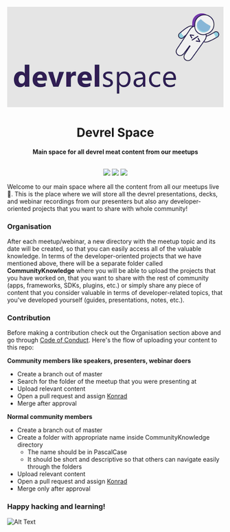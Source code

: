 <div align="center">
<br>
<img src="DevrelSpaceGitHubBanner.png"
/>
<br/>
<h1>Devrel Space</h1>
<strong>Main space for all devrel meat content from our meetups</strong>
</div>
<br/>
<p align="center">
<img src="https://img.shields.io/badge/DevRel-with%20%E2%9D%A4%EF%B8%8F-brightgreen.svg"/>
<img src="https://img.shields.io/badge/speakers-driven-brightgreen.svg"/>
<img src="https://img.shields.io/badge/only-DevRel%20meat-brightgreen.svg"/>
</p>

Welcome to our main space where all the content from all our meetups live 👋. This is the place where we will store all the devrel presentations, decks, and webinar recordings from our presenters but also any developer-oriented projects that you want to share with whole community!

### Organisation

After each meetup/webinar, a new directory with the meetup topic and its date will be created, so that you can easily access all of the valuable knowledge. In terms of the developer-oriented projects that we have mentioned above, there will be a separate folder called **CommunityKnowledge** where you will be able to upload the projects that you have worked on, that you want to share with the rest of community (apps, frameworks, SDKs, plugins, etc.) or simply share any piece of content that you consider valuable in terms of developer-related topics, that you've developed yourself (guides, presentations, notes, etc.).

### Contribution

Before making a contribution check out the Organisation section above and go through [Code of Conduct](https://github.com/DevrelSpace/Code-of-Conduct). Here's the flow of uploading your content to this repo:

**Community members like speakers, presenters, webinar doers**

- Create a branch out of master
- Search for the folder of the meetup that you were presenting at
- Upload relevant content
- Open a pull request and assign [Konrad](https://github.com/beardaway)
- Merge after approval

**Normal community members**

- Create a branch out of master
- Create a folder with appropriate name inside CommunityKnowledge directory
  - The name should be in PascalCase
  - It should be short and descriptive so that others can navigate easily through the folders
- Upload relevant content
- Open a pull request and assign [Konrad](https://github.com/beardaway)
- Merge only after approval


### Happy hacking and learning!

![Alt Text](https://media.giphy.com/media/UqxVRm1IaaIGk/giphy.gif)
